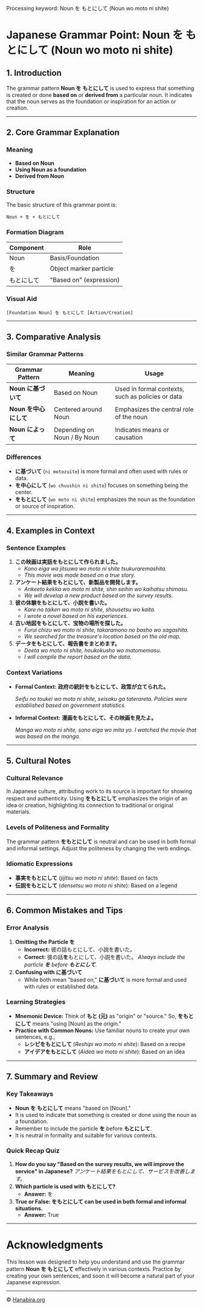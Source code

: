 Processing keyword: Noun を もとにして (Noun wo moto ni shite)
# Japanese Grammar Point: Noun を もとにして (Noun wo moto ni shite)

## 1. Introduction
The grammar pattern **Noun を もとにして** is used to express that something is created or done **based on** or **derived from** a particular noun. It indicates that the noun serves as the foundation or inspiration for an action or creation.

---
## 2. Core Grammar Explanation
### Meaning
- **Based on Noun**
- **Using Noun as a foundation**
- **Derived from Noun**
### Structure
The basic structure of this grammar point is:
```plaintext
Noun + を + もとにして
```
### Formation Diagram
| **Component** | **Role**                |
|---------------|-------------------------|
| Noun          | Basis/Foundation        |
| を            | Object marker particle  |
| もとにして    | "Based on" (expression) |
### Visual Aid
```
[Foundation Noun] を もとにして [Action/Creation]
```
---
## 3. Comparative Analysis
### Similar Grammar Patterns
| Grammar Pattern           | Meaning                      | Usage                                           |
|---------------------------|------------------------------|-------------------------------------------------|
| **Noun に基づいて**       | Based on Noun                | Used in formal contexts, such as policies or data |
| **Noun を中心にして**     | Centered around Noun         | Emphasizes the central role of the noun          |
| **Noun によって**         | Depending on Noun / By Noun  | Indicates means or causation                     |
### Differences
- **に基づいて** (`ni motozuite`) is more formal and often used with rules or data.
- **を中心にして** (`wo chuushin ni shite`) focuses on something being the center.
- **をもとにして** (`wo moto ni shite`) emphasizes the noun as the foundation or source of inspiration.
---
## 4. Examples in Context
### Sentence Examples
1. **この映画は実話をもとにして作られました。**
   - *Kono eiga wa jitsuwa wo moto ni shite tsukuraremashita.*
   - *This movie was made based on a true story.*
2. **アンケート結果をもとにして、新製品を開発します。**
   - *Ankeeto kekka wo moto ni shite, shin seihin wo kaihatsu shimasu.*
   - *We will develop a new product based on the survey results.*
3. **彼の体験をもとにして、小説を書いた。**
   - *Kare no taiken wo moto ni shite, shousetsu wo kaita.*
   - *I wrote a novel based on his experiences.*
4. **古い地図をもとにして、宝物の場所を探した。**
   - *Furui chizu wo moto ni shite, takaramono no basho wo sagashita.*
   - *We searched for the treasure's location based on the old map.*
5. **データをもとにして、報告書をまとめます。**
   - *Deeta wo moto ni shite, houkokusho wo matomemasu.*
   - *I will compile the report based on the data.*
### Context Variations
- **Formal Context:**
  **政府の統計をもとにして、政策が立てられた。**
  
  *Seifu no toukei wo moto ni shite, seisaku ga taterareta.*
  *Policies were established based on government statistics.*
- **Informal Context:**
  **漫画をもとにして、その映画を見たよ。**
  
  *Manga wo moto ni shite, sono eiga wo mita yo.*
  *I watched the movie that was based on the manga.*
---
## 5. Cultural Notes
### Cultural Relevance
In Japanese culture, attributing work to its source is important for showing respect and authenticity. Using **をもとにして** emphasizes the origin of an idea or creation, highlighting its connection to traditional or original materials.
### Levels of Politeness and Formality
The grammar pattern **をもとにして** is neutral and can be used in both formal and informal settings. Adjust the politeness by changing the verb endings.
### Idiomatic Expressions
- **事実をもとにして** (*jijitsu wo moto ni shite*): Based on facts
- **伝説をもとにして** (*densetsu wo moto ni shite*): Based on a legend
---
## 6. Common Mistakes and Tips
### Error Analysis
1. **Omitting the Particle を**
   - **Incorrect:** 彼の話もとにして、小説を書いた。
   - **Correct:** 彼の話**を**もとにして、小説を書いた。
   *Always include the particle **を** before **もとにして**.*
2. **Confusing with に基づいて**
   - While both mean "based on," **に基づいて** is more formal and used with rules or established data.
### Learning Strategies
- **Mnemonic Device:**
  Think of **もと (元)** as "origin" or "source." So, **をもとにして** means "using [Noun] as the origin."
- **Practice with Common Nouns:**
  Use familiar nouns to create your own sentences, e.g.,
  - **レシピをもとにして** (*Reshipi wo moto ni shite*): Based on a recipe
  - **アイデアをもとにして** (*Aidea wo moto ni shite*): Based on an idea
---
## 7. Summary and Review
### Key Takeaways
- **Noun を もとにして** means "based on [Noun]."
- It is used to indicate that something is created or done using the noun as a foundation.
- Remember to include the particle **を** before **もとにして**.
- It is neutral in formality and suitable for various contexts.
### Quick Recap Quiz
1. **How do you say "Based on the survey results, we will improve the service" in Japanese?**
   *アンケート結果をもとにして、サービスを改善します。*
2. **Which particle is used with もとにして?**
   - **Answer:** を
3. **True or False: をもとにして can be used in both formal and informal situations.**
   - **Answer:** True
---
# Acknowledgments
This lesson was designed to help you understand and use the grammar pattern **Noun を もとにして** effectively in various contexts. Practice by creating your own sentences, and soon it will become a natural part of your Japanese expression.


---

© [Hanabira.org](https://hanabira.org)
